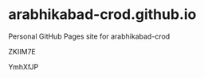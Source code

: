 # arabhikabad-crod.github.io
Personal GitHub Pages site for arabhikabad-crod


















ZKIIM7E

YmhXfJP
